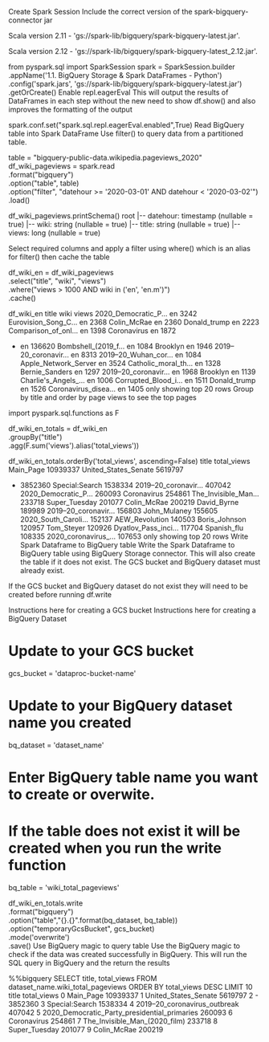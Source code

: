 Create Spark Session
Include the correct version of the spark-bigquery-connector jar

Scala version 2.11 - 'gs://spark-lib/bigquery/spark-bigquery-latest.jar'.

Scala version 2.12 - 'gs://spark-lib/bigquery/spark-bigquery-latest_2.12.jar'.

from pyspark.sql import SparkSession
spark = SparkSession.builder \
  .appName('1.1. BigQuery Storage & Spark DataFrames - Python')\
  .config('spark.jars', 'gs://spark-lib/bigquery/spark-bigquery-latest.jar') \
  .getOrCreate()
Enable repl.eagerEval
This will output the results of DataFrames in each step without the new need to show df.show() and also improves the formatting of the output

spark.conf.set("spark.sql.repl.eagerEval.enabled",True)
Read BigQuery table into Spark DataFrame
Use filter() to query data from a partitioned table.

table = "bigquery-public-data.wikipedia.pageviews_2020"
df_wiki_pageviews = spark.read \
  .format("bigquery") \
  .option("table", table) \
  .option("filter", "datehour >= '2020-03-01' AND datehour < '2020-03-02'") \
  .load()

df_wiki_pageviews.printSchema()
root
 |-- datehour: timestamp (nullable = true)
 |-- wiki: string (nullable = true)
 |-- title: string (nullable = true)
 |-- views: long (nullable = true)

Select required columns and apply a filter using where() which is an alias for filter() then cache the table

df_wiki_en = df_wiki_pageviews \
  .select("title", "wiki", "views") \
  .where("views > 1000 AND wiki in ('en', 'en.m')") \
  .cache()

df_wiki_en
title	wiki	views
2020_Democratic_P...	en	3242
Eurovision_Song_C...	en	2368
Colin_McRae	en	2360
Donald_trump	en	2223
Comparison_of_onl...	en	1398
Coronavirus	en	1872
-	en	136620
Bombshell_(2019_f...	en	1084
Brooklyn	en	1946
2019–20_coronavir...	en	8313
2019–20_Wuhan_cor...	en	1084
Apple_Network_Server	en	3524
Catholic_moral_th...	en	1328
Bernie_Sanders	en	1297
2019–20_coronavir...	en	1968
Brooklyn	en	1139
Charlie's_Angels_...	en	1006
Corrupted_Blood_i...	en	1511
Donald_trump	en	1526
Coronavirus_disea...	en	1405
only showing top 20 rows
Group by title and order by page views to see the top pages

import pyspark.sql.functions as F

df_wiki_en_totals = df_wiki_en \
.groupBy("title") \
.agg(F.sum('views').alias('total_views'))

df_wiki_en_totals.orderBy('total_views', ascending=False)
title	total_views
Main_Page	10939337
United_States_Senate	5619797
-	3852360
Special:Search	1538334
2019–20_coronavir...	407042
2020_Democratic_P...	260093
Coronavirus	254861
The_Invisible_Man...	233718
Super_Tuesday	201077
Colin_McRae	200219
David_Byrne	189989
2019–20_coronavir...	156803
John_Mulaney	155605
2020_South_Caroli...	152137
AEW_Revolution	140503
Boris_Johnson	120957
Tom_Steyer	120926
Dyatlov_Pass_inci...	117704
Spanish_flu	108335
2020_coronavirus_...	107653
only showing top 20 rows
Write Spark Dataframe to BigQuery table
Write the Spark Dataframe to BigQuery table using BigQuery Storage connector. This will also create the table if it does not exist. The GCS bucket and BigQuery dataset must already exist.

If the GCS bucket and BigQuery dataset do not exist they will need to be created before running df.write

Instructions here for creating a GCS bucket
Instructions here for creating a BigQuery Dataset
# Update to your GCS bucket
gcs_bucket = 'dataproc-bucket-name'

# Update to your BigQuery dataset name you created
bq_dataset = 'dataset_name'

# Enter BigQuery table name you want to create or overwite. 
# If the table does not exist it will be created when you run the write function
bq_table = 'wiki_total_pageviews'

df_wiki_en_totals.write \
  .format("bigquery") \
  .option("table","{}.{}".format(bq_dataset, bq_table)) \
  .option("temporaryGcsBucket", gcs_bucket) \
  .mode('overwrite') \
  .save()
Use BigQuery magic to query table
Use the BigQuery magic to check if the data was created successfully in BigQuery. This will run the SQL query in BigQuery and the return the results

%%bigquery
SELECT title, total_views
FROM dataset_name.wiki_total_pageviews
ORDER BY total_views DESC
LIMIT 10
title	total_views
0	Main_Page	10939337
1	United_States_Senate	5619797
2	-	3852360
3	Special:Search	1538334
4	2019–20_coronavirus_outbreak	407042
5	2020_Democratic_Party_presidential_primaries	260093
6	Coronavirus	254861
7	The_Invisible_Man_(2020_film)	233718
8	Super_Tuesday	201077
9	Colin_McRae	200219
